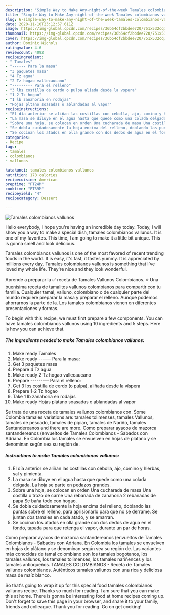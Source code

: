 ```yaml
---
description: "Simple Way to Make Any-night-of-the-week Tamales colombianos vallunos"
title: "Simple Way to Make Any-night-of-the-week Tamales colombianos vallunos"
slug: 6-simple-way-to-make-any-night-of-the-week-tamales-colombianos-vallunos
date: 2020-11-10T23:12:57.611Z
image: https://img-global.cpcdn.com/recipes/36b54cf2bbdee720/751x532cq70/tamales-colombianos-vallunos-foto-principal.jpg
thumbnail: https://img-global.cpcdn.com/recipes/36b54cf2bbdee720/751x532cq70/tamales-colombianos-vallunos-foto-principal.jpg
cover: https://img-global.cpcdn.com/recipes/36b54cf2bbdee720/751x532cq70/tamales-colombianos-vallunos-foto-principal.jpg
author: Dominic Nichols
ratingvalue: 4.6
reviewcount: 4092
recipeingredient:
- " Tamales"
- "------ Para la masa"
- "3 paquetes masa"
- "4 Tz agua"
- "2 Tz hogao vallecaucano"
- "--------- Para el relleno"
- "3 lbs costilla de cerdo o pulpa aliada desde la vspera"
- "1-2 Tz hogao"
- "1 lb zanahoria en rodajas"
- "Hojas pltano soasadas o ablandadas al vapor"
recipeinstructions:
- "El día anterior se aliñan las costillas con cebolla, ajo, comino y hierbas, sal y pimienta."
- "La masa se diluye en el agua hasta que quede como una colada delgada. La hoja se parte en pedazos grandes."
- "Sobre una hoja, se colocan en orden Una cucharada de masa Una costilla o trozo de carne Una rebanada de zanahoria 2 rebanadas de papa Se baña todo con hogao."
- "Se dobla cuidadosamente la hoja encima del relleno, doblando las puntas sobre el relleno, para aprisionarlo para que no se derrame. Se juntan dos tamales en cada atado, y se amarran."
- "Se cocinan los atados en olla grande con dos dedos de agua en el fondo, tapada para que retenga el vapor, durante un par de horas."
categories:
- Recipe
tags:
- tamales
- colombianos
- vallunos

katakunci: tamales colombianos vallunos 
nutrition: 178 calories
recipecuisine: American
preptime: "PT24M"
cooktime: "PT39M"
recipeyield: "4"
recipecategory: Dessert

---
```



![Tamales colombianos vallunos](https://img-global.cpcdn.com/recipes/36b54cf2bbdee720/751x532cq70/tamales-colombianos-vallunos-foto-principal.jpg)

Hello everybody, I hope you're having an incredible day today. Today, I will show you a way to make a special dish, tamales colombianos vallunos. It is one of my favorites. This time, I am going to make it a little bit unique. This is gonna smell and look delicious.

Tamales colombianos vallunos is one of the most favored of recent trending foods in the world. It is easy, it's fast, it tastes yummy. It is appreciated by millions every day. Tamales colombianos vallunos is something that I've loved my whole life. They're nice and they look wonderful.

Aprende a preparar la ✅ receta de Tamales Vallunos Colombianos. ⭐ Una buenisima receta de tamalitos vallunos colombianos para compartir con tu familia. Cualquier tamal, valluno, colombiano o de cualquier parte del mundo requiere preparar la masa y preparar el relleno. Aunque podemos ahorrarnos la parte de la. Los tamales colombianos vienen en diferentes presentaciones y formas.


To begin with this recipe, we must first prepare a few components. You can have tamales colombianos vallunos using 10 ingredients and 5 steps. Here is how you can achieve that.

<!--inarticleads1-->

##### The ingredients needed to make Tamales colombianos vallunos:

1. Make ready  Tamales
1. Make ready ------ Para la masa:
1. Get 3 paquetes masa
1. Prepare 4 Tz agua
1. Make ready 2 Tz hogao vallecaucano
1. Prepare --------- Para el relleno:
1. Get 3 lbs costilla de cerdo (o pulpa), aliñada desde la víspera
1. Prepare 1-2 Tz hogao
1. Take 1 lb zanahoria en rodajas
1. Make ready Hojas plátano soasadas o ablandadas al vapor


Se trata de una receta de tamales vallunos colombianos con. Some Colombia tamales variations are: tamales tolimenses, tamales Vallunos, tamales de pescado, tamales de pipian, tamales de Nariño, tamales Santandereanos and there are more. Como preparar ayacos de mazorca santandereanos (envueltos de Tamales Colombianos - Sabados con Adriana. En Colombia los tamales se envuelven en hojas de plátano y se denominan según sea su región de. 

<!--inarticleads2-->

##### Instructions to make Tamales colombianos vallunos:

1. El día anterior se aliñan las costillas con cebolla, ajo, comino y hierbas, sal y pimienta.
1. La masa se diluye en el agua hasta que quede como una colada delgada. La hoja se parte en pedazos grandes.
1. Sobre una hoja, se colocan en orden Una cucharada de masa Una costilla o trozo de carne Una rebanada de zanahoria 2 rebanadas de papa Se baña todo con hogao.
1. Se dobla cuidadosamente la hoja encima del relleno, doblando las puntas sobre el relleno, para aprisionarlo para que no se derrame. Se juntan dos tamales en cada atado, y se amarran.
1. Se cocinan los atados en olla grande con dos dedos de agua en el fondo, tapada para que retenga el vapor, durante un par de horas.


Como preparar ayacos de mazorca santandereanos (envueltos de Tamales Colombianos - Sabados con Adriana. En Colombia los tamales se envuelven en hojas de plátano y se denominan según sea su región de. Las variantes más conocidas de tamal colombiano son los tamales bogotanos, los tamales vallunos, los tamales tolimenses, los tamales nariñences y los tamales antioqueños. TAMALES COLOMBIANOS - Receta de Tamales vallunos colombianos. Auténticos tamales vallunos con una rica y deliciosa masa de maíz blanco. 

So that's going to wrap it up for this special food tamales colombianos vallunos recipe. Thanks so much for reading. I am sure that you can make this at home. There is gonna be interesting food at home recipes coming up. Don't forget to save this page in your browser, and share it to your family, friends and colleague. Thank you for reading. Go on get cooking!
